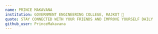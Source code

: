 ```yaml
---
name: PRINCE MAKAVANA
institution: GOVERNMENT ENGINEERING COLLEGE, RAJKOT 🚩
quote: STAY CONNECTED WITH YOUR FRIENDS AND IMPROVE YOURSELF DAILY
github_user: PrinceMakavana
---
```

